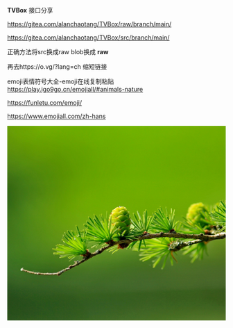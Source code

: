  **TVBox** 
接口分享

https://gitea.com/alanchaotang/TVBox/raw/branch/main/

https://gitea.com/alanchaotang/TVBox/src/branch/main/

正确方法将src换成raw   blob换成 **raw** 

再去https://o.vg/?lang=ch 缩短链接

emoji表情符号大全-emoji在线复制粘贴 
https://play.igo9go.cn/emojiall/#animals-nature

https://funletu.com/emoji/

https://www.emojiall.com/zh-hans

![输入图片说明](app_bg.png)